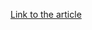 [Link to the article](https://securityaffairs.com/174622/security/eu-sanctioned-the-leader-of-north-korea-linked-apt-groups.html)
